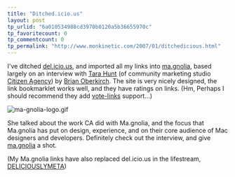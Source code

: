 ```yaml
---
title: "Ditched.icio.us"
layout: post
tp_urlid: "6a010534988cd3970b0120a5b36655970c"
tp_favoritecount: 0
tp_commentcount: 0
tp_permalink: "http://www.monkinetic.com/2007/01/ditchedicious.html"
---
```

I&#39;ve ditched [del.icio.us](http://del.icio.us/redmonk), and imported all my links into <a href="http://ma.gnolia.com/people/SteveIvy" rev="vote-for">ma.gnolia</a>, based largely on an interview with [Tara Hunt](http://www.horsepigcow.com/) (of community marketing studio [Citizen Agency](http://citizenagency.com/)) by [Brian Oberkirch](http://www.brianoberkirch.com/?p=787). The site is very nicely designed, the link bookmarklet works well, and they have ratings on links. (Hm, Perhaps I should recommend they add [vote-links](http://microfrmats.org/wiki/vote-links) support...)

<img alt="ma-gnolia-logo.gif" class="at-xid-6a010534988cd3970b0120a5b3665f970c" id="image2454" src="http://steveivy.typepad.com/.a/6a010534988cd3970b0120a5b3665f970c-pi" />

She talked about the work CA did with Ma.gnolia, and the focus that Ma.gnolia has put on design, experience, and on their core audience of Mac designers and developers. Definitely check out the interview, and give [ma.gnolia](http://ma.gnolia/) a shot.

(My Ma.gnolia links have also replaced del.icio.us in the lifestream, [DELICIOUSLYMETA](http://deliciouslymeta.com))
